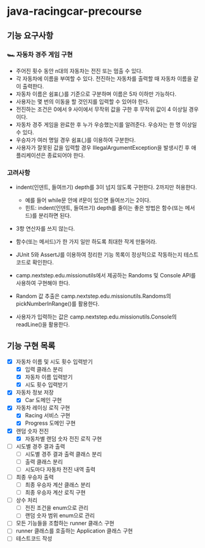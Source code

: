 # java-racingcar-precourse

## 기능 요구사항
### 🏎 자동차 경주 게임 구현

- 주어진 횟수 동안 n대의 자동차는 전진 또는 멈출 수 있다.
- 각 자동차에 이름을 부여할 수 있다. 전진하는 자동차를 출력할 때 자동차 이름을 같이 출력한다.
- 자동차 이름은 쉼표(,)를 기준으로 구분하며 이름은 5자 이하만 가능하다.
- 사용자는 몇 번의 이동을 할 것인지를 입력할 수 있어야 한다.
- 전진하는 조건은 0에서 9 사이에서 무작위 값을 구한 후 무작위 값이 4 이상일 경우이다.
- 자동차 경주 게임을 완료한 후 누가 우승했는지를 알려준다. 우승자는 한 명 이상일 수 있다.
- 우승자가 여러 명일 경우 쉼표(,)를 이용하여 구분한다.
- 사용자가 잘못된 값을 입력할 경우 IllegalArgumentException을 발생시킨 후 애플리케이션은 종료되어야 한다.

### 고려사항
- indent(인덴트, 들여쓰기) depth를 3이 넘지 않도록 구현한다. 2까지만 허용한다.
  - 예를 들어 while문 안에 if문이 있으면 들여쓰기는 2이다.
  - 힌트: indent(인덴트, 들여쓰기) depth를 줄이는 좋은 방법은 함수(또는 메서드)를 분리하면 된다.
- 3항 연산자를 쓰지 않는다.
- 함수(또는 메서드)가 한 가지 일만 하도록 최대한 작게 만들어라.
- JUnit 5와 AssertJ를 이용하여 정리한 기능 목록이 정상적으로 작동하는지 테스트 코드로 확인한다.

- camp.nextstep.edu.missionutils에서 제공하는 Randoms 및 Console API를 사용하여 구현해야 한다.
- Random 값 추출은 camp.nextstep.edu.missionutils.Randoms의 pickNumberInRange()를 활용한다.
- 사용자가 입력하는 값은 camp.nextstep.edu.missionutils.Console의 readLine()을 활용한다.

## 기능 구현 목록

- [x] 자동차 이름 및 시도 횟수 입력받기
  - [x] 입력 클래스 분리
  - [x] 자동차 이름 입력받기
  - [x] 시도 횟수 입력받기
- [x] 자동차 정보 저장
  - [x] Car 도메인 구현
- [x] 자동차 레이싱 로직 구현
  - [x] Racing 서비스 구현
  - [x] Progress 도메인 구현
- [x] 랜덤 숫자 전진
  - [x] 자동차별 랜덤 숫자 전진 로직 구현
- [ ] 시도별 경주 결과 출력
  - [ ] 시도별 경주 결과 출력 클래스 분리
  - [ ] 출력 클래스 분리
  - [ ] 시도마다 자동차 전진 내역 출력
- [ ] 최종 우승자 출력
  - [ ] 최종 우승자 계산 클래스 분리
  - [ ] 최종 우승자 계산 로직 구현
- [ ] 상수 처리
  - [ ] 전진 조건을 enum으로 관리
  - [ ] 랜덤 숫자 범위 enum으로 관리
- [ ] 모든 기능들을 조합하는 runner 클래스 구현
- [ ] runner 클래스를 호출하는 Application 클래스 구현
- [ ] 테스트코드 작성

